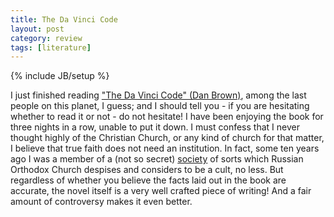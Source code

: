 ```yaml
---
title: The Da Vinci Code
layout: post
category: review
tags: [literature]
---
```

{% include JB/setup %}

I just finished reading ["The Da Vinci Code" (Dan Brown)](http://www.amazon.com/exec/obidos/tg/detail/-/0385504209/),
among the last people on this planet, I guess; and I should tell you -
if you are hesitating whether to read it or not - do not hesitate! I
have been enjoying the book for three nights in a row, unable to put it
down. I must confess that I never thought highly of the Christian
Church, or any kind of church for that matter, I believe that true faith
does not need an institution. In fact, some ten years ago I was a member
of a (not so secret) [society](http://www.agniyoga.org/ay_info.html) of
sorts which Russian Orthodox Church despises and considers to be a cult,
no less. But regardless of whether you believe the facts laid out in the
book are accurate, the novel itself is a very well crafted piece of
writing! And a fair amount of controversy makes it even better.
